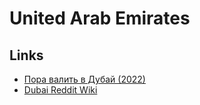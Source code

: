 # United Arab Emirates

## Links

- [Пора валить в Дубай (2022)](https://www.youtube.com/watch?v=eyIuWr1XsBo)
- [Dubai Reddit Wiki](https://www.reddit.com/r/dubai/wiki/index)
